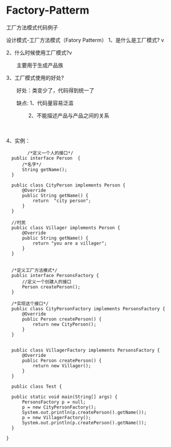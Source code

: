# Factory-Patterm
工厂方法模式代码例子

设计模式-工厂方法模式（Fatory Patterm）
1、是什么是工厂模式? v

2、什么时候使用工厂模式?v  

　　主要用于生成产品族  

3、工厂模式使用的好处?  

　　好处：类变少了，代码得到统一了  

　　缺点: 1、代码量容易泛滥  

　　　　 2、不能描述产品与产品之间的关系

　　　

4、实例：
    
    
            /*定义一个人的接口*/
      public interface Person  {
          /*名字*/
          String getName();
      }

      public class CityPerson implements Person {
          @Override
          public String getName() {
              return  "city person";
          }
      }

      //村民
      public class Villager implements Person {
          @Override
          public String getName() {
              return "you are a villager";
          }
      }


      /*定义工厂方法模式*/
      public interface PersonsFactory {
          //定义一个创建人的接口
          Person createPerson();
      }

      /*实现这个接口*/
      public class CityPersonFactory implements PersonsFactory {
          @Override
          public Person createPerson() {
              return new CityPerson();
          }
      }


      public class VillagerFactory implements PersonsFactory {
          @Override
          public Person createPerson() {
              return new Villager();
          }
      }

      public class Test {

      public static void main(String[] args) {
          PersonsFactory p = null;
          p = new CityPersonFactory();
          System.out.println(p.createPerson().getName());
          p = new VillagerFactory();
          System.out.println(p.createPerson().getName());
      }

    }
  
